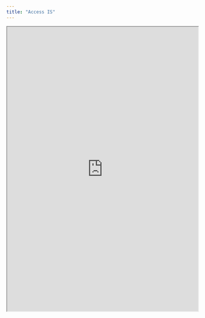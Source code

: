 ```yaml
---
title: "Access IS"
---
```




<iframe height="750" width="100%" src="https://ewelton.github.io/ktest/wiki.html#Access%20IS"></iframe>
